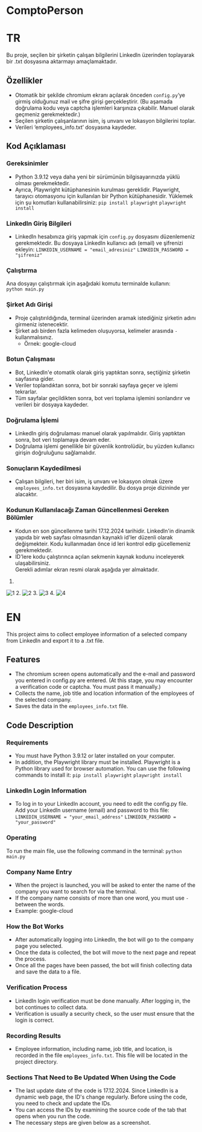 # ComptoPerson

# TR

Bu proje, seçilen bir şirketin çalışan bilgilerini LinkedIn üzerinden toplayarak bir .txt dosyasına aktarmayı amaçlamaktadır. 

## Özellikler
- Otomatik bir şekilde chromium ekranı açılarak önceden `config.py`‘ye girmiş olduğunuz mail ve şifre girişi gerçekleştirir. 
(Bu aşamada doğrulama kodu veya captcha işlemleri karşınıza çıkabilir. Manuel olarak geçmeniz gerekmektedir.) 
- Seçilen şirketin çalışanlarının isim, iş unvanı ve lokasyon bilgilerini toplar.   
- Verileri ‘employees_info.txt’ dosyasına kaydeder.   

## Kod Açıklaması
### Gereksinimler
- Python 3.9.12 veya daha yeni bir sürümünün bilgisayarınızda yüklü olması gerekmektedir. 
- Ayrıca, Playwright kütüphanesinin kurulması gereklidir. Playwright, tarayıcı otomasyonu için kullanılan bir Python kütüphanesidir. Yüklemek için şu komutları kullanabilirsiniz: 
     `pip install playwright` 
     `playwright install` 

### LinkedIn Giriş Bilgileri
- LinkedIn hesabınıza giriş yapmak için `config.py` dosyasını düzenlemeniz gerekmektedir. Bu dosyaya LinkedIn kullanıcı adı (email) ve şifrenizi ekleyin: 
     `LINKEDIN_USERNAME = "email_adresiniz"` 
     `LINKEDIN_PASSWORD = "şifreniz"`

### Çalıştırma
Ana dosyayı çalıştırmak için aşağıdaki komutu terminalde kullanın:   
`python main.py` 

### Şirket Adı Girişi
- Proje çalıştırıldığında, terminal üzerinden aramak istediğiniz şirketin adını girmeniz istenecektir. 
- Şirket adı birden fazla kelimeden oluşuyorsa, kelimeler arasında `-` kullanmalısınız. 
   - Örnek:  google-cloud 

### Botun Çalışması
- Bot, LinkedIn'e otomatik olarak giriş yaptıktan sonra, seçtiğiniz şirketin sayfasına gider. 
- Veriler toplandıktan sonra, bot bir sonraki sayfaya geçer ve işlemi tekrarlar.  
- Tüm sayfalar geçildikten sonra, bot veri toplama işlemini sonlandırır ve verileri bir dosyaya kaydeder.

### Doğrulama İşlemi
- LinkedIn giriş doğrulaması manuel olarak yapılmalıdır. Giriş yaptıktan sonra, bot veri toplamaya devam eder. 
- Doğrulama işlemi genellikle bir güvenlik kontrolüdür, bu yüzden kullanıcı girişin doğruluğunu sağlamalıdır. 

### Sonuçların Kaydedilmesi
- Çalışan bilgileri, her biri isim, iş unvanı ve lokasyon olmak üzere `employees_info.txt` dosyasına kaydedilir. Bu dosya proje dizininde yer alacaktır.

### Kodunun Kullanılacağı Zaman Güncellenmesi Gereken Bölümler
- Kodun en son güncellenme tarihi 17.12.2024 tarihidir. Linkedln'in dinamik yapıda bir web sayfası olmasından kaynaklı id'ler düzenli olarak değişmekteir. Kodu kullanmadan önce id leri kontrol edip gücellemeniz gerekmektedir. 
- ID'lere kodu çalıştırınca açılan sekmenin kaynak kodunu inceleyerek ulaşabilirsiniz.  
Gerekli adımlar ekran resmi olarak aşağıda yer almaktadır. 
1.
![1](https://github.com/user-attachments/assets/d75df3d9-82c0-4350-ac12-a2f39fd11117)
2.
![2](https://github.com/user-attachments/assets/1218ae82-3621-4849-9c3e-dafe419fa266)
3.
![3](https://github.com/user-attachments/assets/549a1a39-80ab-496f-b697-a3ebf7db2d26)
4.
![4](https://github.com/user-attachments/assets/744a59c5-18b3-4ffd-b190-e87103507e5b)

# EN
This project aims to collect employee information of a selected company from LinkedIn and export it to a .txt file.

## Features
- The chromium screen opens automatically and the e-mail and password you entered in config.py are entered.
  (At this stage, you may encounter a verification code or captcha. You must pass it manually.)
- Collects the name, job title and location information of the employees of the selected company.
- Saves the data in the `employees_info.txt` file.

## Code Description
### Requirements
- You must have Python 3.9.12 or later installed on your computer.
- In addition, the Playwright library must be installed. Playwright is a Python library used for browser automation. You can use the following commands to install it:
`pip install playwright`
`playwright install`

### LinkedIn Login Information
- To log in to your LinkedIn account, you need to edit the config.py file. Add your LinkedIn username (email) and password to this file:
`LINKEDIN_USERNAME = "your_email_address"`
`LINKEDIN_PASSWORD = "your_password"`

### Operating
To run the main file, use the following command in the terminal:
`python main.py`

### Company Name Entry
- When the project is launched, you will be asked to enter the name of the company you want to search for via the terminal.
- If the company name consists of more than one word, you must use `-` between the words.
- Example: google-cloud

### How the Bot Works
- After automatically logging into LinkedIn, the bot will go to the company page you selected.
- Once the data is collected, the bot will move to the next page and repeat the process.
- Once all the pages have been passed, the bot will finish collecting data and save the data to a file.

### Verification Process
- LinkedIn login verification must be done manually. After logging in, the bot continues to collect data.
- Verification is usually a security check, so the user must ensure that the login is correct.

### Recording Results
- Employee information, including name, job title, and location, is recorded in the file `employees_info.txt`. This file will be located in the project directory.

### Sections That Need to Be Updated When Using the Code
- The last update date of the code is 17.12.2024. Since LinkedIn is a dynamic web page, the ID's change regularly. Before using the code, you need to check and update the IDs.
- You can access the IDs by examining the source code of the tab that opens when you run the code.
- The necessary steps are given below as a screenshot.


   
